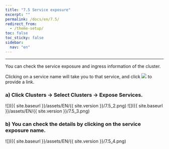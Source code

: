 ```yaml
---
title: "7.5 Service exposure"
excerpt: ""
permalink: /docs/en/7.5/
redirect_from:
  - /theme-setup/
toc: false
toc_sticky: false
sidebar:
  nav: "en"
---
```


---

You can check the service exposure and ingress information of the cluster.

Clicking on a service name will take you to that service, and click ![]({{site.baseurl}}/assets/EN/{{site.version}}/7.5_1.png) to provide a link.

### a\) Click Clusters → Select Clusters → Expose Services.
![]({{ site.baseurl }}/assets/EN/{{ site.version }}/7.5_2.png)
![]({{ site.baseurl }}/assets/EN/{{ site.version }}/7.5_3.png)

### b\) You can check the details by clicking on the service exposure name.
![]({{ site.baseurl }}/assets/EN/{{ site.version }}/7.5_4.png)
